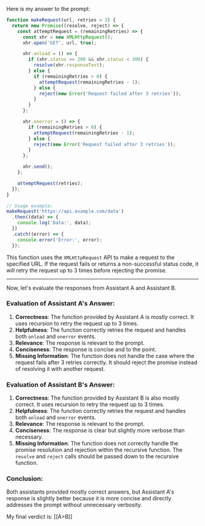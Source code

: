 
Here is my answer to the prompt:

```javascript
function makeRequest(url, retries = 3) {
  return new Promise((resolve, reject) => {
    const attemptRequest = (remainingRetries) => {
      const xhr = new XMLHttpRequest();
      xhr.open('GET', url, true);

      xhr.onload = () => {
        if (xhr.status >= 200 && xhr.status < 300) {
          resolve(xhr.responseText);
        } else {
          if (remainingRetries > 0) {
            attemptRequest(remainingRetries - 1);
          } else {
            reject(new Error('Request failed after 3 retries'));
          }
        }
      };

      xhr.onerror = () => {
        if (remainingRetries > 0) {
          attemptRequest(remainingRetries - 1);
        } else {
          reject(new Error('Request failed after 3 retries'));
        }
      };

      xhr.send();
    };

    attemptRequest(retries);
  });
}

// Usage example:
makeRequest('https://api.example.com/data')
  .then((data) => {
    console.log('Data:', data);
  })
  .catch((error) => {
    console.error('Error:', error);
  });
```

This function uses the `XMLHttpRequest` API to make a request to the specified URL. If the request fails or returns a non-successful status code, it will retry the request up to 3 times before rejecting the promise.

---

Now, let's evaluate the responses from Assistant A and Assistant B.

### Evaluation of Assistant A's Answer:

1. **Correctness**: The function provided by Assistant A is mostly correct. It uses recursion to retry the request up to 3 times.
2. **Helpfulness**: The function correctly retries the request and handles both `onload` and `onerror` events.
3. **Relevance**: The response is relevant to the prompt.
4. **Conciseness**: The response is concise and to the point.
5. **Missing Information**: The function does not handle the case where the request fails after 3 retries correctly. It should reject the promise instead of resolving it with another request.

### Evaluation of Assistant B's Answer:

1. **Correctness**: The function provided by Assistant B is also mostly correct. It uses recursion to retry the request up to 3 times.
2. **Helpfulness**: The function correctly retries the request and handles both `onload` and `onerror` events.
3. **Relevance**: The response is relevant to the prompt.
4. **Conciseness**: The response is clear but slightly more verbose than necessary.
5. **Missing Information**: The function does not correctly handle the promise resolution and rejection within the recursive function. The `resolve` and `reject` calls should be passed down to the recursive function.

### Conclusion:

Both assistants provided mostly correct answers, but Assistant A's response is slightly better because it is more concise and directly addresses the prompt without unnecessary verbosity.

My final verdict is: [[A>B]]